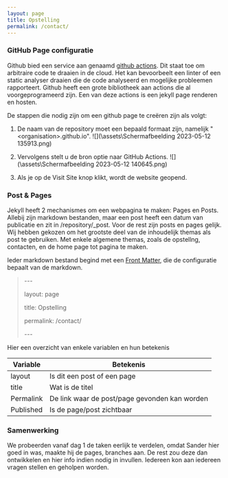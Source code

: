 ```yaml
---
layout: page
title: Opstelling
permalink: /contact/
---
```


### GitHub Page configuratie

Github bied een service aan genaamd [github actions](https://docs.github.com/en/actions/learn-github-actions). Dit staat toe om arbitraire code te draaien in de cloud. Het kan bevoorbeelt een linter of een static analyser draaien die de code analyseerd en mogelijke probleemen rapporteert. Github heeft een grote bibliotheek aan actions die al voorgeprogrameerd zijn. Een van deze actions is een jekyll page renderen en hosten.

De stappen die nodig zijn om een github page te creëren zijn als volgt:

1.  De naam van de repository moet een bepaald formaat zijn, namelijk "\<organisation>.github.io". ![](\assets\Schermafbeelding 2023-05-12 135913.png)

2. Vervolgens stelt u de bron optie naar GitHub Actions. ![](\assets\Schermafbeelding 2023-05-12 140645.png)

3. Als je op de Visit Site knop klikt, wordt de website geopend.

### Post & Pages
Jekyll heeft 2 mechanismes om een webpagina te maken: Pages en Posts. Allebij zijn markdown bestanden, maar een post heeft een datum van publicatie en zit in /repository/_post. Voor de rest zijn posts en pages gelijk. Wij hebben gekozen om het grootste deel van de inhoudelijk themas als post te gebruiken. Met enkele algemene themas, zoals de opstellng, contacten, en de home page tot pagina te maken. 

Ieder markdown bestand begind met een [Front Matter](https://jekyllrb.com/docs/front-matter/), die de configuratie bepaalt van de markdown.

> \-\-\-
> 
> layout: page
> 
> title: Opstelling
> 
> permalink: /contact/
> 
> \-\-\-

Hier een overzicht van enkele variablen en hun betekenis

| Variable | Betekenis|
| -------- | -------- |
| layout | Is dit een post of een page |
| title | Wat is de titel |
| Permalink | De link waar de post/page gevonden kan worden |
| Published | Is de page/post zichtbaar |

### Samenwerking

We probeerden vanaf dag 1 de taken eerlijk te verdelen, omdat Sander hier goed in was, maakte hij de pages, branches aan. De rest zou deze dan ontwikkelen en hier info indien nodig in invullen. Iedereen kon aan iedereen vragen stellen en geholpen worden.

